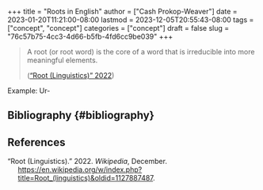 +++
title = "Roots in English"
author = ["Cash Prokop-Weaver"]
date = 2023-01-20T11:21:00-08:00
lastmod = 2023-12-05T20:55:43-08:00
tags = ["concept", "concept"]
categories = ["concept"]
draft = false
slug = "76c57b75-4cc3-4d66-b5fb-4fd6cc9be039"
+++

> A root (or root word) is the core of a word that is irreducible into more meaningful elements.
>
> (<a href="#citeproc_bib_item_1">“Root (Linguistics)” 2022</a>)

Example: Ur-


## Bibliography {#bibliography}

## References

<style>.csl-entry{text-indent: -1.5em; margin-left: 1.5em;}</style><div class="csl-bib-body">
  <div class="csl-entry"><a id="citeproc_bib_item_1"></a>“Root (Linguistics).” 2022. <i>Wikipedia</i>, December. <a href="https://en.wikipedia.org/w/index.php?title=Root_(linguistics)&oldid=1127887487">https://en.wikipedia.org/w/index.php?title=Root_(linguistics)&#38;oldid=1127887487</a>.</div>
</div>
